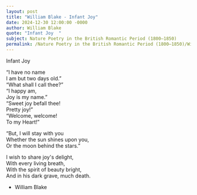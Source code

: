 ```yaml
---
layout: post
title: "William Blake - Infant Joy"
date: 2024-12-30 12:00:00 -0000
author: William Blake
quote: "Infant Joy  "
subject: Nature Poetry in the British Romantic Period (1800–1850)
permalink: /Nature Poetry in the British Romantic Period (1800–1850)/William Blake/William Blake - Infant Joy
---
```


Infant Joy  

“I have no name  
I am but two days old.”  
“What shall I call thee?”  
“I happy am,  
Joy is my name.”  
“Sweet joy befall thee!  
Pretty joy!”  
“Welcome, welcome!  
To my Heart!”  

“But, I will stay with you  
Whether the sun shines upon you,  
Or the moon behind the stars.”  

I wish to share joy's delight,  
With every living breath,  
With the spirit of beauty bright,  
And in his dark grave, much death.

- William Blake
